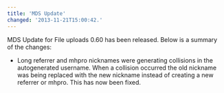 ```yaml
---
title: 'MDS Update'
changed: '2013-11-21T15:00:42.'
---
```


<p>MDS Update for File uploads 0.60 has been released. Below is a summary of the changes:</p>
<ul>
<li>Long referrer and mhpro nicknames were generating collisions in the autogenerated username. When a collision occurred the old nickname was being replaced with the new nickname instead of creating a new referrer or mhpro. This has now been fixed.</li>
</ul>   

